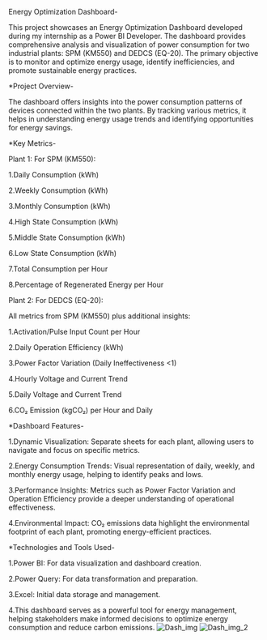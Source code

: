 Energy Optimization Dashboard-

  This project showcases an Energy Optimization Dashboard developed during my internship as a Power BI Developer. The dashboard provides comprehensive analysis and visualization of power consumption for two industrial plants: SPM (KM550) and DEDCS (EQ-20). The primary objective is to monitor and optimize energy usage, identify inefficiencies, and promote sustainable energy practices.

*Project Overview-

  The dashboard offers insights into the power consumption patterns of devices connected within the two plants. By tracking various metrics, it helps in understanding energy usage trends and identifying opportunities for energy savings.

*Key Metrics-

Plant 1: For SPM (KM550):
  
  1.Daily Consumption (kWh)
  
  2.Weekly Consumption (kWh)
  
  3.Monthly Consumption (kWh)
  
  4.High State Consumption (kWh)
  
  5.Middle State Consumption (kWh)
    
  6.Low State Consumption (kWh)
  
  7.Total Consumption per Hour
  
  8.Percentage of Regenerated Energy per Hour

Plant 2: For DEDCS (EQ-20):

  All metrics from SPM (KM550) plus additional insights:
  
  1.Activation/Pulse Input Count per Hour
  
  2.Daily Operation Efficiency (kWh)
  
  3.Power Factor Variation (Daily Ineffectiveness <1)
  
  4.Hourly Voltage and Current Trend
  
  5.Daily Voltage and Current Trend
  
  6.CO₂ Emission (kgCO₂) per Hour and Daily

*Dashboard Features-

  1.Dynamic Visualization: Separate sheets for each plant, allowing users to navigate and focus on specific metrics.
  
  2.Energy Consumption Trends: Visual representation of daily, weekly, and monthly energy usage, helping to identify peaks and lows.
  
  3.Performance Insights: Metrics such as Power Factor Variation and Operation Efficiency provide a deeper understanding of operational effectiveness.
  
  4.Environmental Impact: CO₂ emissions data highlight the environmental footprint of each plant, promoting energy-efficient practices.

*Technologies and Tools Used-

1.Power BI: For data visualization and dashboard creation.

2.Power Query: For data transformation and preparation.

3.Excel: Initial data storage and management.

4.This dashboard serves as a powerful tool for energy management, helping stakeholders make informed decisions to optimize energy consumption and reduce carbon emissions.
![Dash_img](https://github.com/user-attachments/assets/4d54683c-b8b9-431f-aa05-fd75c6b7e9fc)
![Dash_img_2](https://github.com/user-attachments/assets/97d74c35-a129-43e4-8483-1a1e8d075a4d)
